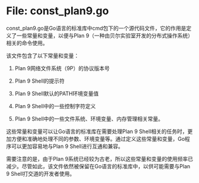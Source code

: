 # File: const_plan9.go

const_plan9.go是Go语言的标准库中cmd包下的一个源代码文件，它的作用是定义了一些常量和变量，以便与Plan 9（一种由贝尔实验室开发的分布式操作系统）相关的命令使用。

该文件包含了以下常量和变量：

1. Plan 9网络文件系统（9P）的协议版本号

2. Plan 9 Shell的提示符

3. Plan 9 Shell默认的PATH环境变量值

4. Plan 9 Shell中的一些控制字符定义

5. Plan 9 Shell中的一些文件系统、环境变量、内存管理相关常量。

这些常量和变量可以让Go语言的标准库在需要处理Plan 9 Shell相关的任务时，更加方便和准确地处理不同的参数、环境变量等。通过定义这些常量和变量，Go程序可以更加容易地与Plan 9 Shell进行互通和兼容。

需要注意的是，由于Plan 9系统已经较为古老，所以这些常量和变量的使用频率已减少。尽管如此，该文件依然被保留在Go语言的标准库中，以供可能需要与Plan 9 Shell打交道的开发者使用。

